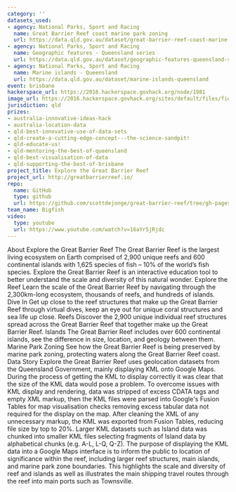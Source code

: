 ```yaml
---
category: ''
datasets_used:
- agency: National Parks, Sport and Racing
  name: Great Barrier Reef coast marine park zoning
  url: https://data.qld.gov.au/dataset/great-barrier-reef-coast-marine-park-zoning
- agency: National Parks, Sport and Racing
  name: Geographic features - Queensland series
  url: https://data.qld.gov.au/dataset/geographic-features-queensland-series
- agency: National Parks, Sport and Racing
  name: Marine islands - Queensland
  url: https://data.qld.gov.au/dataset/marine-islands-queensland
event: brisbane
hackerspace_url: https://2016.hackerspace.govhack.org/node/1981
image_url: https://2016.hackerspace.govhack.org/sites/default/files/field/image/logo_5.png
jurisdiction: qld
prizes:
- australia-innovative-ideas-hack
- australia-location-data
- qld-best-innovative-use-of-data-sets
- qld-create-a-cutting-edge-concept---the-science-sandpit!
- qld-educate-us!
- qld-mentoring-the-best-of-queensland
- qld-best-visualisation-of-data
- qld-supporting-the-best-of-brisbane
project_title: Explore the Great Barrier Reef
project_url: http://greatbarrierreef.io/
repo:
  name: GitHub
  type: github
  url: https://github.com/scottdejonge/great-barrier-reef/tree/gh-pages
team_name: Bigfish
video:
  type: youtube
  url: https://www.youtube.com/watch?v=16aYr5jRjdc
---
```


About Explore the Great Barrier Reef
The Great Barrier Reef is the largest living ecosystem on Earth comprised of 2,900 unique reefs and 600 continental islands with 1,625 species of fish – 10% of the world’s fish species. Explore the Great Barrier Reef is an interactive education tool to better understand the scale and diversity of this natural wonder.
Explore the Reef
Learn the scale of the Great Barrier Reef by navigating through the 2,300km-long ecosystem, thousands of reefs, and hundreds of islands.
Dive In
Get up close to the reef structures that make up the Great Barrier Reef through virtual dives, keep an eye out for unique coral structures and sea life up close.
Reefs
Discover the 2,900 unique individual reef structures spread across the Great Barrier Reef that together make up the Great Barrier Reef.
Islands
The Great Barrier Reef includes over 600 continental islands, see the difference in size, location, and geology between them.
Marine Park Zoning
See how the Great Barrier Reef is being preserved by marine park zoning, protecting waters along the Great Barrier Reef coast.
Data Story
Explore the Great Barrier Reef uses geolocation datasets from the Queensland Government, mainly displaying KML onto Google Maps. During the process of getting the KML to display correctly it was clear that the size of the KML data would pose a problem.
To overcome issues with KML display and rendering, data was stripped of excess CDATA tags and empty XML markup, then the KML files were parsed into Google's Fusion Tables for map visualisation checks removing excess tabular data not required for the display on the map.
After cleaning the XML of any unnecessary markup, the KML was exported from Fusion Tables, reducing file size by top to 20%.
Larger KML datasets such as Island data was chunked into smaller KML files selecting fragments of Island data by alphabetical chunks (e.g. A-L, L-Q, Q-Z).
The purpose of displaying the KML data into a Google Maps interface is to inform the public to location of significance within the reef, including larger reef structures, main islands, and marine park zone boundaries. This highlights the scale and diversity of reef and islands as well as illustrates the main shipping travel routes through the reef into main ports such as Townsville.